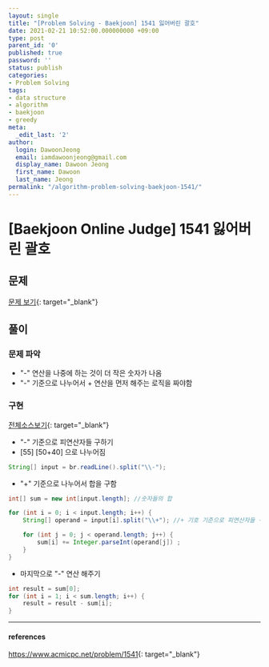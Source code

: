 ```yaml
---
layout: single
title: "[Problem Solving - Baekjoon] 1541 잃어버린 괄호"
date: 2021-02-21 10:52:00.000000000 +09:00
type: post
parent_id: '0'
published: true
password: ''
status: publish
categories:
- Problem Solving
tags:
- data structure
- algorithm
- baekjoon
- greedy
meta:
  _edit_last: '2'
author:
  login: DawoonJeong
  email: iamdawoonjeong@gmail.com
  display_name: Dawoon Jeong
  first_name: Dawoon
  last_name: Jeong
permalink: "/algorithm-problem-solving-baekjoon-1541/"
---
```

# [Baekjoon Online Judge] 1541 잃어버린 괄호

## 문제
[문제 보기](https://www.acmicpc.net/problem/1541){: target="_blank"}

## 풀이

### 문제 파악
- "-" 연산을 나중에 하는 것이 더 작은 숫자가 나옴
- "-" 기준으로 나누어서 + 연산을 먼저 해주는 로직을 짜야함

### 구현

[전체소스보기](https://github.com/devvoon/java-datastructure-algorithm/blob/master/java-algorithm-problem-solving/src/baekjoon/problem1541/Main.java){: target="_blank"}


- "-" 기준으로 피연산자들 구하기
- [55]   [50+40] 으로 나누어짐

```java
String[] input = br.readLine().split("\\-");
```

- "+" 기준으로 나누어서 합을 구함

```java
int[] sum = new int[input.length]; //숫자들의 합

for (int i = 0; i < input.length; i++) {
    String[] operand = input[i].split("\\+"); //+ 기호 기준으로 피연산자들 구하기

    for (int j = 0; j < operand.length; j++) {
        sum[i] += Integer.parseInt(operand[j]) ;
    }
}
```

- 마지막으로 "-" 연산 해주기

```java
int result = sum[0];
for (int i = 1; i < sum.length; i++) {
    result = result - sum[i];
}

```

---

#### references
<https://www.acmicpc.net/problem/1541>{: target="_blank"}
